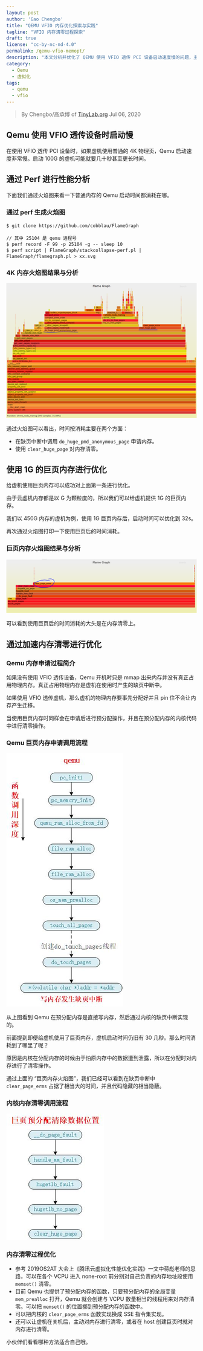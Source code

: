 ```yaml
---
layout: post
author: 'Gao Chengbo'
title: "QEMU VFIO 内存优化探索与实践"
tagline: "VFIO 内存清零过程探索"
draft: true
license: "cc-by-nc-nd-4.0"
permalink: /qemu-vfio-memopt/
description: "本文分析并优化了 QEMU 使用 VFIO 透传 PCI 设备启动速度慢的问题，主要使用了巨页和内存清零优化。"
category:
  - Qemu
  - 虚拟化
tags:
  - qemu
  - vfio
---
```


> By Chengbo/高承博 of [TinyLab.org][1]
> Jul 06, 2020

## Qemu 使用 VFIO 透传设备时启动慢

在使用 VFIO 透传 PCI 设备时，如果虚机使用普通的 4K 物理页，Qemu 启动速度非常慢。启动 100G 的虚机可能就要几十秒甚至更长时间。

## 通过 Perf 进行性能分析

下面我们通过火焰图来看一下普通内存的 Qemu 启动时间都消耗在哪。

### 通过 perf 生成火焰图

    $ git clone https://github.com/cobblau/FlameGraph

    // 其中 25104 是 qemu 进程号
    $ perf record -F 99 -p 25104 -g -- sleep 10
    $ perf script | FlameGraph/stackcollapse-perf.pl | FlameGraph/flamegraph.pl > xx.svg

### 4K 内存火焰图结果与分析

![Qemu 4k 内存申请火焰图](/wp-content/uploads/2020/07/vfio/4kpage-flamegraph.png)

通过火焰图可以看出，时间按消耗主要在两个方面：

* 在缺页中断中调用 `do_huge_pmd_anonymous_page` 申请内存。
* 使用 `clear_huge_page` 对内存清零。

## 使用 1G 的巨页内存进行优化

给虚机使用巨页内存可以成功对上面第一条进行优化。

由于云虚机内存都是以 G 为颗粒度的，所以我们可以给虚机提供 1G 的巨页内存。

我们以 450G 内存的虚机为例，使用 1G 巨页内存后，启动时间可以优化到 32s。

再次通过火焰图打印一下使用巨页后的时间消耗。

### 巨页内存火焰图结果与分析

![Qemu 巨页内存申请火焰图](/wp-content/uploads/2020/07/vfio/hugepage-flamegraph.png)

可以看到使用巨页后的时间消耗的大头是在内存清零上。

## 通过加速内存清零进行优化

### Qemu 内存申请过程简介

如果没有使用 VFIO 透传设备，Qemu 开机时只是 mmap 出来内存并没有真正占用物理内存。真正占用物理内存是虚机在使用时产生的缺页中断中。

如果使用 VFIO 透传虚机，那么虚机的物理内存要事先分配好并且 pin 住不会让内存产生迁移。

当使用巨页内存时同样会在申请后进行预分配操作，并且在预分配内存的内核代码中进行清零操作。

### Qemu 巨页内存申请调用流程

![Qemu 巨页内存申请调用流程](/wp-content/uploads/2020/07/vfio/qemu-prealloc.jpg)

从上图看到 Qemu 在预分配内存是直接写内存，然后通过内核的缺页中断实现的。

前面提到即便给虚机使用了巨页内存，虚机启动时间仍旧有 30 几秒。那么时间消耗到了哪里了呢？

原因是内核在分配内存的时候由于怕原内存中的数据遭到泄露，所以在分配时对内存进行了清零操作。

通过上面的 “巨页内存火焰图”，我们已经可以看到在缺页中断中 `clear_page_erms` 占据了相当大的时间，并且代码隐藏的相当隐蔽。

### 内核内存清零调用流程

![内核内存清零调用流程](/wp-content/uploads/2020/07/vfio/kernel-memset.jpg)

### 内存清零过程优化

* 参考 2019OS2AT 大会上《腾讯云虚拟化性能优化实践》一文中蒋彪老师的思路，可以在各个 VCPU 进入 none-root 前分别对自己负责的内存地址段使用 `memset()` 清零。
* 目前 Qemu 也提供了预分配内存的函数，只要预分配内存的全局变量 `mem_prealloc` 打开，Qemu 就会创建与 VCPU 数量相当的线程用来对内存清零。可以把 `memset()` 的位置挪到预分配内存的函数中。
* 可以把内核的 `clear_page_erms` 函数实现换成 SSE 指令集实现。
* 还可以让虚机在关机后，主动对内存进行清零，或者在 host 创建巨页时就对内存进行清零。

小伙伴们看看哪种方法适合自己哦。

[1]: http://tinylab.org
